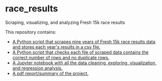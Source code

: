 # race_results
Scraping, visualizing, and analyzing Fresh 15k race results

This repository contains:
- [A Python script that scrapes nine years of Fresh 15k race results data and stores each year's results in a csv file.](https://github.com/alex-bearden/race_results/blob/main/fresh_scraper.py)
- [A Python script that checks each file of scraped data contains the correct number of rows and no duplicate rows.](https://github.com/alex-bearden/race_results/blob/main/scrape_check.py)
- [A Jupyter notebook with all the data cleaning, exploring, visualization, and regression analysis.](https://github.com/alex-bearden/race_results/blob/main/race_results_visualization.ipynb)
- [A pdf report/summary of the project.](https://github.com/alex-bearden/race_results/blob/main/race_results_report.pdf)
